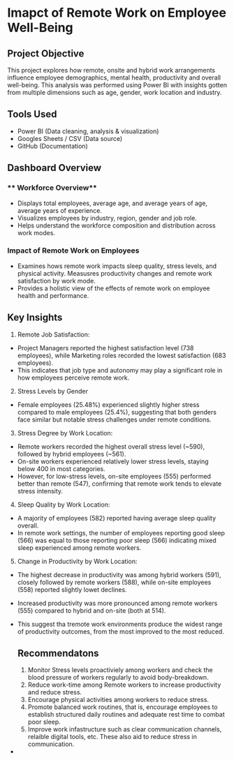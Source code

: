 # Imapct of Remote Work on Employee Well-Being
## Project Objective
This project explores how remote, onsite and hybrid work arrangements influence employee demographics, mental health, productivity and overall well-being. 
This analysis was performed using Power BI with insights gotten from multiple dimensions such as age, gender, work location and industry. 

## Tools Used
* Power BI (Data cleaning, analysis & visualization)
* Googles Sheets / CSV (Data source)
* GitHub (Documentation)

## Dashboard Overview

### ** Workforce Overview**
* Displays total employees, average age, and average years of age, average years of experience.
* Visualizes employees by industry, region, gender and job role.
* Helps understand the workforce composition and distribution across work modes.

### **Impact of Remote Work on Employees**
* Examines hows remote work impacts sleep quality, stress levels, and physical activity.  Measusres productivity changes and remote work satisfaction by work mode.
* Provides a holistic view of the effects of remote work on employee health and performance.

## Key Insights
1. Remote Job Satisfaction:
  * Project Managers reported the highest satisfaction  level (738 employees), while Marketing roles recorded the lowest satisfaction (683 employees).
  * This indicates that job type and autonomy may play a significant role in how employees perceive remote work.

2. Stress Levels by Gender
* Female employees (25.48%) experienced slightly higher stress compared to male employees (25.4%),
  suggesting that both genders face similar but notable stress challenges under remote conditions.

3. Stress Degree by Work Location:
* Remote workers recorded the highest overall stress level (~590), followed by hybrid employees (~561).
* On-site workers experienced relatively lower stress levels, staying below 400 in most categories.
* However, for low-stress levels, on-site employees (555) performed better than remote (547), confirming that remote work tends to elevate stress intensity.

4. Sleep Quality by Work Location:
* A majority of employees (582) reported having average sleep quality overall.
* In remote work settings, the number of employees reporting good sleep (566) was equal to those reporting poor sleep (566) indicating mixed sleep experienced among remote workers.

5. Change in Productivity by Work Location:
* The highest decrease in productivity was among hybrid workers (591), closely followed by remote workers (588), while on-site employees (558) reported slightly lowet declines.
* Increased productivity was more pronounced among remote workers (555) compared to hybrid and on-site (both at 514).
* This suggest tha tremote work environments produce the widest range of productivity outcomes, from the most improved to the most reduced.

  ## Recommendatons
  1. Monitor Stress levels proactiviely among workers and check the blood pressure of workers regularly to avoid body-breakdown.
  2. Reduce work-time among Remote workers to increase productivity and reduce stress.
  3. Encourage physical activities among workers to reduce stress.
  4. Promote balanced work routines, that is, encourage employees to establish structured daily routines and adequate rest time to combat poor sleep.
  5. Improve work infastructure such as clear communication channels, relaible digital tools, etc. These also aid to reduce stress in communication. 

* 
  
